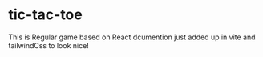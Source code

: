 # tic-tac-toe

This is Regular game based on React dcumention just added up in vite and tailwindCss to look nice!
